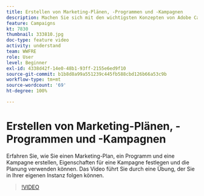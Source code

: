 ```yaml
---
title: Erstellen von Marketing-Plänen, -Programmen und -Kampagnen
description: Machen Sie sich mit den wichtigsten Konzepten von Adobe Campaign und damit vertraut, wie diese Sie bei der effektiven Planung, Ausführung und Messung von kanalübergreifenden Marketing-Kampagnen unterstützen.
feature: Campaigns
kt: 7830
thumbnail: 333810.jpg
doc-type: feature video
activity: understand
team: WWFRE
role: User
level: Beginner
exl-id: 4338d42f-14e0-48b1-93ff-2155e6ed9f10
source-git-commit: b1b8d8a99a551239c445fb588cbd126b66a53c9b
workflow-type: tm+mt
source-wordcount: '69'
ht-degree: 100%

---
```


# Erstellen von Marketing-Plänen, -Programmen und -Kampagnen

Erfahren Sie, wie Sie einen Marketing-Plan, ein Programm und eine Kampagne erstellen, Eigenschaften für eine Kampagne festlegen und die Planung verwenden können.
Das Video führt Sie durch eine Übung, der Sie in Ihrer eigenen Instanz folgen können.

>[!VIDEO](https://video.tv.adobe.com/v/333810?quality=12&learn=on)
